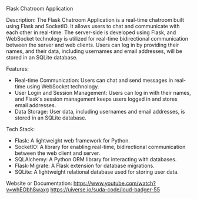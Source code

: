 Flask Chatroom Application

Description:
The Flask Chatroom Application is a real-time chatroom built using Flask and SocketIO. It allows users to chat and communicate with each other in real-time. The server-side is developed using Flask, and WebSocket technology is utilized for real-time bidirectional communication between the server and web clients. Users can log in by providing their names, and their data, including usernames and email addresses, will be stored in an SQLite database.

Features:
- Real-time Communication: Users can chat and send messages in real-time using WebSocket technology.
- User Login and Session Management: Users can log in with their names, and Flask's session management keeps
  users logged in and stores email addresses.
- Data Storage: User data, including usernames and email addresses, is stored in an SQLite database.

Tech Stack:
- Flask: A lightweight web framework for Python.
- SocketIO: A library for enabling real-time, bidirectional communication between the web client and server.
- SQLAlchemy: A Python ORM library for interacting with databases.
- Flask-Migrate: A Flask extension for database migrations.
- SQLite: A lightweight relational database used for storing user data.

Website or Documentation:
https://www.youtube.com/watch?v=whEObh8waxg
https://uiverse.io/suda-code/loud-badger-55

